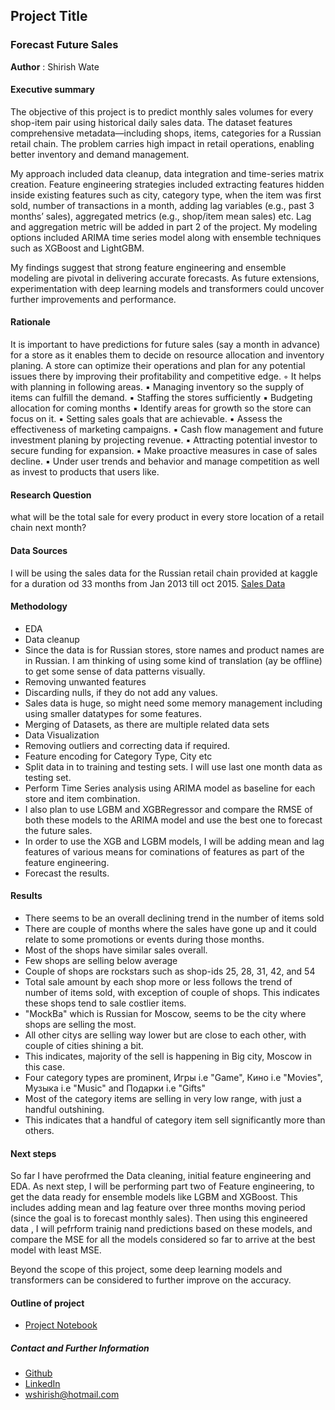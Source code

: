 ## Project Title
### Forecast Future Sales
**Author** : Shirish Wate

#### Executive summary

The objective of this project is to predict monthly sales volumes for every shop-item pair using historical daily sales data. The dataset features comprehensive metadata—including shops, items, categories for a Russian retail chain. The problem carries high impact in retail operations, enabling better inventory and demand management.

My approach included data cleanup, data integration and time-series matrix creation. Feature engineering strategies included extracting features hidden inside existing features such as city, category type, when the item was first sold, number of transactions in a month, adding lag variables (e.g., past 3 months’ sales), aggregated metrics (e.g., shop/item mean sales) etc. Lag and aggregation metric will be added in part 2 of the project. My modeling options included ARIMA time series model along with ensemble techniques such as XGBoost and LightGBM.

My findings suggest that strong feature engineering and ensemble modeling are pivotal in delivering accurate forecasts. As future extensions, experimentation with deep learning models and transformers could uncover further improvements and performance.

#### Rationale

It is important to have predictions for future sales (say a month in advance) for a store as it enables them to decide on resource allocation and inventory planing. A store can optimize their operations and plan for any potential issues there by improving their profitability and competitive edge.
	◦	It helps with planning in following areas.
    	▪	Managing inventory so the supply of items can fulfill the demand.
    	▪	Staffing the stores sufficiently
    	▪	Budgeting allocation for coming months
    	▪	Identify areas for growth so the store can focus on it.
    	▪	Setting sales goals that are achievable.
    	▪	Assess the effectiveness of marketing campaigns.
    	▪	Cash flow management and future investment planing by projecting revenue.
    	▪	Attracting potential investor to secure funding for expansion.
    	▪	Make proactive measures in case of sales decline.
    	▪	Under user trends and behavior and manage competition as well as invest to products that users like.

#### Research Question

what will be the total sale for every product in every store location of a retail chain next month?

#### Data Sources

I will be using the sales data for the Russian retail chain provided at kaggle for a duration od 33 months from Jan 2013 till oct 2015.
[Sales Data](https://www.kaggle.com/competitions/competitive-data-science-predict-future-sales/data)

#### Methodology

* EDA
 * Data cleanup
 * Since the data is for Russian stores, store names and product names are in Russian. I am thinking of using some kind of translation (ay be offline) to get some sense of data patterns visually.
 * Removing unwanted features
 * Discarding nulls, if they do not add any values.
 * Sales data is huge, so might need some memory management  including using smaller datatypes for some features.
 * Merging of Datasets, as there are multiple related data sets
 * Data Visualization
 * Removing outliers and correcting data if required.
 * Feature encoding for Category Type, City etc
 * Split data in to training and testing sets. I will use last one month data as testing set.
 * Perform Time Series analysis using ARIMA model as baseline for each store and item combination.
 * I also plan to use LGBM and XGBRegressor and compare the RMSE of both these models to the ARIMA model and use the best one to forecast the  future sales.
 * In order to use the XGB and LGBM models, I will be adding mean and lag features of various means for cominations of features as part of the feature engineering.
 * Forecast the results.

#### Results

* There seems to be an overall declining trend in the number of items sold
* There are couple of months where the sales have gone up and it could relate to some promotions or events during those months.
* Most of the shops have similar sales overall.
* Few shops are selling below average
* Couple of shops are rockstars such as shop-ids 25, 28, 31, 42, and 54
* Total sale amount by each shop more or less follows the trend of number of items sold, with exception of couple of shops. This indicates these shops tend to sale costlier items.
* "MockBa" which is Russian for Moscow, seems to be the city where shops are selling the most.
* All other citys are selling way lower but are close to each other, with couple of cities shining a bit.
* This indicates, majority of the sell is happening in Big city, Moscow in this case.
* Four category types are prominent, Игры i.e "Game", Кино i.e "Movies", Музыка i.e "Music" and Подарки i.e "Gifts"
* Most of the category items are selling in very low range, with just a handful outshining.
* This indicates that a handful of category item sell significantly more than others.

#### Next steps

So far I have perofrmed the Data cleaning, initial feature engineering and EDA. As next step, I will be performing part two of Feature engineering, to get the data ready for ensemble models like LGBM and XGBoost. This includes adding mean and lag feature over three months moving period (since the goal is to forecast monthly sales). Then using this engineered data , I will pefrform trainig nand predictions based on these models, and compare the MSE for all the models considered so far to arrive at the best model with least MSE.

Beyond the scope of this project, some deep learning models and transformers can be considered to further improve on the accuracy.

#### Outline of project

- [Project Notebook](https://github.com/shirishswate/CapstoneProject-StoreSalesForecast/blob/main/project.ipynb)



##### Contact and Further Information

- [Github](https://github.com/shirishswate)
- [LinkedIn](https://www.linkedin.com/in/shirishwate/)
- [wshirish@hotmail.com](mailto:wshirish@hotmail.com)
